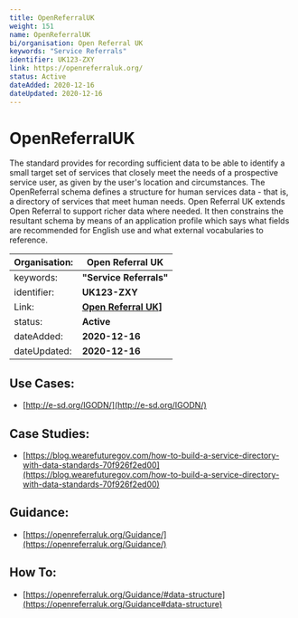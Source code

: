 ```yaml
---
title: OpenReferralUK
weight: 151
name: OpenReferralUK
bi/organisation: Open Referral UK
keywords: "Service Referrals"
identifier: UK123-ZXY
link: https://openreferraluk.org/
status: Active
dateAdded: 2020-12-16
dateUpdated: 2020-12-16
---
```


# OpenReferralUK

The standard provides for recording sufficient data to be able to identify a small target set of services that closely meet the needs of a prospective service user, as given by the user's location and circumstances. The OpenReferral schema defines a structure for human services data - that is, a directory of services that meet human needs. Open Referral UK extends Open Referral to support richer data where needed. It then constrains the resultant schema by means of an application profile which says what fields are recommended for English use and what external vocabularies to reference.

| Organisation: | **Open Referral UK** |
| --- | --- |
| keywords: | **"Service Referrals"** |
| identifier: | **UK123-ZXY** |
| Link: | **[Open Referral UK](https://openreferraluk.org/)]** |
| status: | **Active** |
| dateAdded: | **2020-12-16** |
| dateUpdated: | **2020-12-16** |


## Use Cases:
 - [http://e-sd.org/IGODN/](http://e-sd.org/IGODN/)

## Case Studies:
  - [https://blog.wearefuturegov.com/how-to-build-a-service-directory-with-data-standards-70f926f2ed00](https://blog.wearefuturegov.com/how-to-build-a-service-directory-with-data-standards-70f926f2ed00)

## Guidance:
 - [https://openreferraluk.org/Guidance/](https://openreferraluk.org/Guidance/)

## How To:
 - [https://openreferraluk.org/Guidance/#data-structure](https://openreferraluk.org/Guidance#data-structure)
